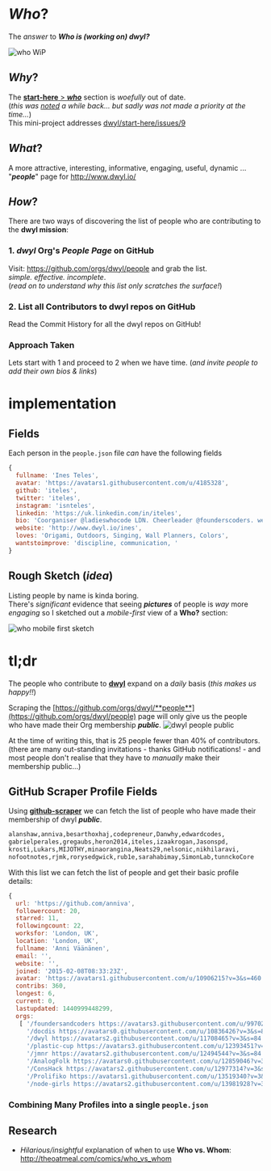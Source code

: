 # *Who*?

The *answer* to ***Who is (working on) dwyl?***

![who WiP](https://cloud.githubusercontent.com/assets/194400/9602526/421d5ebe-50a1-11e5-8351-410829582d7b.png)

## *Why*?

The [**start-here** > ***who***](https://github.com/dwyl/start-here/tree/8bbd28d2ab0c3b5a2a266a1e41fd160fc6ee3038#who) section is *woefully* out of date.  
(*this was [noted](https://github.com/dwyl/start-here/issues/9) a while back... but sadly was not made a priority at the time...*)  
This mini-project addresses [dwyl/start-here/issues/9](https://github.com/dwyl/start-here/issues/9)

## *What*?

A more attractive, interesting, informative, engaging, useful, dynamic ...  
"***people***" page for http://www.dwyl.io/

## *How*?

There are two ways of discovering the list of people who are contributing to the **dwyl mission**:

### 1. *dwyl* Org's *People Page* on GitHub

Visit: https://github.com/orgs/dwyl/people and grab the list.  
*simple. effective. incomplete*.  
(*read on to understand why this list only scratches the surface!*)

### 2. List all Contributors to dwyl repos on GitHub

Read the Commit History for all the dwyl repos on GitHub!

### Approach Taken

Lets start with 1 and proceed to 2 when we have time.
(*and invite people to add their own bios & links*)

# implementation

## Fields

Each person in the `people.json` file *can* have the following fields

```js
{
  fullname: 'Ines Teles',
  avatar: 'https://avatars1.githubusercontent.com/u/4185328',
  github: 'iteles',
  twitter: 'iteles',
  instagram: 'isnteles',
  linkedin: 'https://uk.linkedin.com/in/iteles',
  bio: 'Coorganiser @ladieswhocode LDN. Cheerleader @founderscoders. web-focused, productivity fan, paper lover, microfinance buff, proponent of smiles',
  website: 'http://www.dwyl.io/ines',
  loves: 'Origami, Outdoors, Singing, Wall Planners, Colors',
  wantstoimprove: 'discipline, communication, '
}
```

## Rough Sketch (*idea*)

Listing people by name is kinda boring.  
There's *significant* evidence that seeing ***pictures***
of people is *way* more *engaging*
so I sketched out a *mobile-first* view of a **Who?** section:

![who mobile first sketch](http://i.imgur.com/qBgMnJQ.jpg)


# tl;dr

The people who contribute to [**dwyl**](https://github.com/dwyl)
expand on a *daily* basis (*this makes us happy!!*)

Scraping the [https://github.com/orgs/dwyl/**people**](https://github.com/orgs/dwyl/people)
page will only give us the people who have made their Org membership ***public***.
![dwyl people public](http://i.imgur.com/phxC512.png)

At the time of writing this, that is 25 people fewer than 40% of contributors.
(there are many out-standing invitations - thanks GitHub notifications! - and
  most people don't realise that they have to *manually* make their membership public...)

## GitHub Scraper Profile Fields

Using [**github-scraper**](https://github.com/nelsonic/github-scraper)
we can fetch the list of people who have made their membership of dwyl ***public***.

```sh
alanshaw,anniva,besarthoxhaj,codepreneur,Danwhy,edwardcodes,
gabrielperales,gregaubs,heron2014,iteles,izaakrogan,Jasonspd,
krosti,Lukars,MIJOTHY,minaorangina,Neats29,nelsonic,nikhilaravi,
nofootnotes,rjmk,rorysedgwick,rub1e,sarahabimay,SimonLab,tunnckoCore
```
With this list we can fetch the list of people and get their basic profile details:

```js
{
  url: 'https://github.com/anniva',
  followercount: 20,
  starred: 11,
  followingcount: 22,
  worksfor: 'London, UK',
  location: 'London, UK',
  fullname: 'Anni Väänänen',
  email: '',
  website: '',
  joined: '2015-02-08T08:33:23Z',
  avatar: 'https://avatars1.githubusercontent.com/u/10906215?v=3&s=460',
  contribs: 360,
  longest: 6,
  current: 0,
  lastupdated: 1440999448299,
  orgs:
   [ '/foundersandcoders https://avatars3.githubusercontent.com/u/9970257?v=3&s=84',
     '/docdis https://avatars0.githubusercontent.com/u/10836426?v=3&s=84',
     '/dwyl https://avatars2.githubusercontent.com/u/11708465?v=3&s=84',
     '/plastic-cup https://avatars3.githubusercontent.com/u/12393451?v=3&s=84',
     '/jmnr https://avatars2.githubusercontent.com/u/12494544?v=3&s=84',
     '/AnalogFolk https://avatars0.githubusercontent.com/u/12859046?v=3&s=84',
     '/ConsHack https://avatars2.githubusercontent.com/u/12977314?v=3&s=84',
     '/Prolifiko https://avatars1.githubusercontent.com/u/13519340?v=3&s=84',
     '/node-girls https://avatars2.githubusercontent.com/u/13981928?v=3&s=84' ] }
```

### Combining Many Profiles into a single `people.json`



## Research

+ *Hilarious/insightful* explanation of when to use **Who vs. Whom**:
http://theoatmeal.com/comics/who_vs_whom
